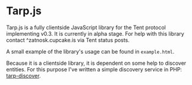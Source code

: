 Tarp.js
======
Tarp.js is a fully clientside JavaScript library for the Tent protocol implementing v0.3. It is currently in alpha stage. For help with this library contact ^zatnosk.cupcake.is via Tent status posts.

A small example of the library's usage can be found in `example.html`.

Because it is a clientside library, it is dependent on some help to discover entities. For this purpose I've written a simple discovery service in PHP: [tarp-discover](https://github.com/Zatnosk/tarp-discover).